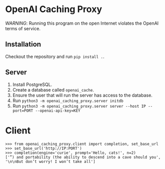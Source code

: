 # OpenAI Caching Proxy

*WARNING*: Running this program on the open Internet violates the OpenAI
terms of service.

## Installation

Checkout the repository and run `pip install .`.

## Server

1. Install PostgreSQL.
2. Create a database called `openai_cache`.
3. Ensure the user that will run the server has access to the database.
4. Run `python3 -m openai_caching_proxy.server initdb`
5. Run `python3 -m openai_caching_proxy.server server --host IP --port=PORT --openai-api-key=KEY`

# Client

```
>>> from openai_caching_proxy.client import completion, set_base_url
>>> set_base_url('http://IP:PORT')
>>> completion(engine='curie', prompt='Hello, cats!', n=2)
['”) and portability (the ability to descend into a cave should you', '\n\nBut don’t worry! I won’t take all']
```
